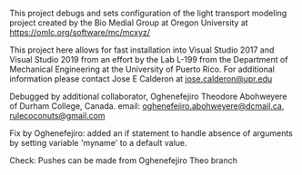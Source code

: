 This project debugs and sets configuration of the light transport modeling project created by the Bio Medial Group at Oregon University at https://omlc.org/software/mc/mcxyz/

This project here allows for fast installation into Visual Studio 2017 and Visual Studio 2019 from an effort by the Lab L-199 from the Department of Mechanical Engineering at the University of Puerto Rico. For additional information please contact Jose E Calderon at jose.calderon@upr.edu

Debugged by additional collaborator, Oghenefejiro Theodore Abohweyere of Durham College, Canada. email: oghenefejiro.abohweyere@dcmail.ca, rulecoconuts@gmail.com

Fix by Oghenefejiro: added an if statement to handle absence of arguments by setting variable 'myname' to a default value.

Check: Pushes can be made from Oghenefejiro Theo branch
